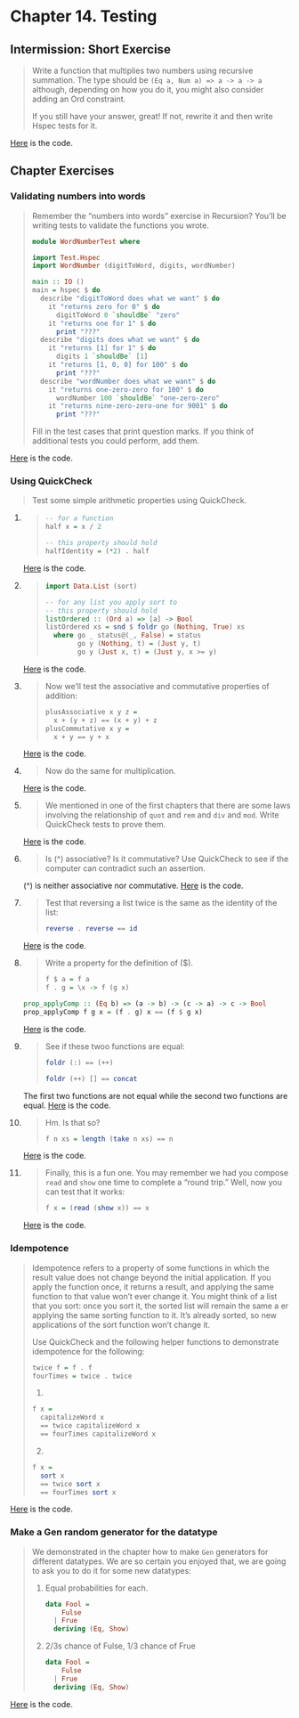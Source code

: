 # Chapter 14. Testing

## Intermission: Short Exercise
> Write a function that multiplies two numbers using recursive summation. The type should be `(Eq a, Num a) => a -> a -> a` although, depending on how you do it, you might also consider adding an Ord constraint.
>
> If you still have your answer, great! If not, rewrite it and then write Hspec tests for it.

[Here](./sumfromone/) is the code.

## Chapter Exercises
### Validating numbers into words
> Remember the “numbers into words” exercise in Recursion? You’ll be writing tests to validate the functions you wrote.
> ```haskell
> module WordNumberTest where
> 
> import Test.Hspec
> import WordNumber (digitToWord, digits, wordNumber)
> 
> main :: IO () 
> main = hspec $ do
>   describe "digitToWord does what we want" $ do
>     it "returns zero for 0" $ do
>       digitToWord 0 `shouldBe` "zero"
>     it "returns one for 1" $ do
>       print "???"
>   describe "digits does what we want" $ do
>     it "returns [1] for 1" $ do
>       digits 1 `shouldBe` [1]
>     it "returns [1, 0, 0] for 100" $ do
>       print "???"
>   describe "wordNumber does what we want" $ do 
>     it "returns one-zero-zero for 100" $ do
>       wordNumber 100 `shouldBe` "one-zero-zero" 
>     it "returns nine-zero-zero-one for 9001" $ do
>       print "???"
> ```
> Fill in the test cases that print question marks. If you think of additional tests you could perform, add them.

[Here](./wordnumber/) is the code.

### Using QuickCheck
> Test some simple arithmetic properties using QuickCheck.
1. > ```haskell
   > -- for a function
   > half x = x / 2
   > 
   > -- this property should hold
   > halfIdentity = (*2) . half
   > ```
   [Here](./quickcheck/1.hs) is the code.
2. > ```haskell
   > import Data.List (sort)
   > 
   > -- for any list you apply sort to
   > -- this property should hold
   > listOrdered :: (Ord a) => [a] -> Bool
   > listOrdered xs = snd $ foldr go (Nothing, True) xs
   >   where go _ status@(_, False) = status
   >         go y (Nothing, t) = (Just y, t)
   >         go y (Just x, t) = (Just y, x >= y)
   > ```
   [Here](./quickcheck/2.hs) is the code.
3. > Now we’ll test the associative and commutative properties of addition:
   > ```haskell
   > plusAssociative x y z =
   >   x + (y + z) == (x + y) + z
   > plusCommutative x y = 
   >   x + y == y + x
   > ```
   [Here](./quickcheck/3.hs) is the code.
4. > Now do the same for multiplication.

   [Here](./quickcheck/4.hs) is the code.
5. > We mentioned in one of the first chapters that there are some laws involving the relationship of `quot` and `rem` and `div` and `mod`. Write QuickCheck tests to prove them.

   [Here](./quickcheck/5.hs) is the code.
6. > Is (^) associative? Is it commutative? Use QuickCheck to see if the computer can contradict such an assertion.

    (^) is neither associative nor commutative. [Here](./quickcheck/6.hs) is the code.
7. > Test that reversing a list twice is the same as the identity of the list:
   > ```haskell
   > reverse . reverse == id
   > ```
   [Here](./quickcheck/7.hs) is the code.
8. > Write a property for the definition of ($).
   > ```haskell
   > f $ a = f a
   > f . g = \x -> f (g x)
   > ```
   ```haskell
   prop_applyComp :: (Eq b) => (a -> b) -> (c -> a) -> c -> Bool
   prop_applyComp f g x = (f . g) x == (f $ g x)
   ```
   [Here](./quickcheck/8.hs) is the code.
9. > See if these twoo functions are equal:
   > ```haskell
   > foldr (:) == (++)
   >
   > foldr (++) [] == concat
   > ```
   The first two functions are not equal while the second two functions are equal. [Here](./quickcheck/9.hs) is the code.
10. > Hm. Is that so?
    > ```haskell
    > f n xs = length (take n xs) == n
    > ```
    [Here](./quickcheck/10.hs) is the code.
11. > Finally, this is a fun one. You may remember we had you compose `read` and `show` one time to complete a “round trip.” Well, now you can test that it works:
    > ```haskell
    > f x = (read (show x)) == x
    > ```
    [Here](./quickcheck/11.hs) is the code.

### Idempotence
> Idempotence refers to a property of some functions in which the result value does not change beyond the initial application. If you apply the function once, it returns a result, and applying the same function to that value won’t ever change it. You might think of a list that you sort: once you sort it, the sorted list will remain the same a er applying the same sorting function to it. It’s already sorted, so new applications of the sort function won’t change it.
>
> Use QuickCheck and the following helper functions to demonstrate idempotence for the following:
> ```haskell
> twice f = f . f
> fourTimes = twice . twice
> ```
> 1.
> ```haskell
> f x =
>   capitalizeWord x
>   == twice capitalizeWord x
>   == fourTimes capitalizeWord x
> ```
> 2. 
> ```haskell
> f x =
>   sort x
>   == twice sort x
>   == fourTimes sort x
> ```
[Here](./idempotence.hs) is the code.

### Make a Gen random generator for the datatype
> We demonstrated in the chapter how to make `Gen` generators for different datatypes. We are so certain you enjoyed that, we are going to ask you to do it for some new datatypes:
> 1. Equal probabilities for each.
>    ```haskell
>    data Fool =
>        Fulse
>      | Frue
>      deriving (Eq, Show)
>    ```
> 2. 2/3s chance of Fulse, 1/3 chance of Frue
>    ```haskell
>    data Fool =
>        Fulse
>      | Frue
>      deriving (Eq, Show)
>    ```
[Here](./gen.hs) is the code.